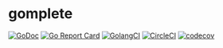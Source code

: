 # gomplete

[![GoDoc](https://godoc.org/github.com/bgpat/gomplete?status.svg)](https://godoc.org/github.com/bgpat/gomplete)
[![Go Report Card](https://goreportcard.com/badge/github.com/bgpat/gomplete)](https://goreportcard.com/report/github.com/bgpat/gomplete)
[![GolangCI](https://golangci.com/badges/github.com/bgpat/gomplete.svg)](https://goreportcard.com/report/github.com/bgpat/gomplete)
[![CircleCI](https://circleci.com/gh/bgpat/gomplete.svg?style=svg)](https://circleci.com/gh/bgpat/gomplete)
[![codecov](https://codecov.io/gh/bgpat/gomplete/branch/master/graph/badge.svg?token=fqZkxffcBW)](https://codecov.io/gh/bgpat/gomplete)
